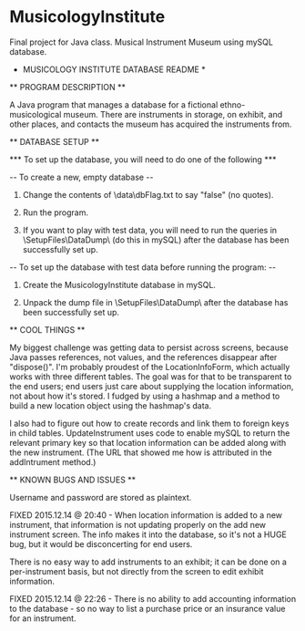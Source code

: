 # MusicologyInstitute
Final project for Java class.  Musical Instrument Museum using mySQL database.

* MUSICOLOGY INSTITUTE DATABASE README *


** PROGRAM DESCRIPTION **

A Java program that manages a database for a fictional ethno-musicological museum.  There are instruments in storage, on exhibit, and other places, and contacts the museum has acquired the instruments from.


** DATABASE SETUP **

*** To set up the database, you will need to do one of the following ***

-- To create a new, empty database -- 

1. Change the contents of \data\dbFlag.txt to say "false" (no quotes).

2. Run the program.

3. If you want to play with test data, you will need to run the queries in \SetupFiles\DataDump\ (do this in mySQL) after the database has been successfully set up.

-- To set up the database with test data before running the program: --

1. Create the MusicologyInstitute database in mySQL.

2. Unpack the dump file in \SetupFiles\DataDump\ after the database has been successfully set up.


** COOL THINGS **

My biggest challenge was getting data to persist across screens, because Java passes references, not values, and the references disappear after "dispose()".  I'm probably proudest of the LocationInfoForm, which actually works with three different tables.  The goal was for that to be transparent to the end users; end users just care about supplying the location information, not about how it's stored.  I fudged by using a hashmap and a method to build a new location object using the hashmap's data.

I also had to figure out how to create records and link them to foreign keys in child tables.  UpdateInstrument uses code to enable mySQL to return the relevant primary key so that location information can be added along with the new instrument.  (The URL that showed me how is attributed in the addIntrument method.)


** KNOWN BUGS AND ISSUES **

Username and password are stored as plaintext.

FIXED 2015.12.14 @ 20:40 - When location information is added to a new instrument, that information is not updating properly on the add new instrument screen.  The info makes it into the database, so it's not a HUGE bug, but it would be disconcerting for end users.

There is no easy way to add instruments to an exhibit; it can be done on a per-instrument basis, but not directly from the screen to edit exhibit information.

FIXED 2015.12.14 @ 22:26 - There is no ability to add accounting information to the database - so no way to list a purchase price or an insurance value for an instrument.

